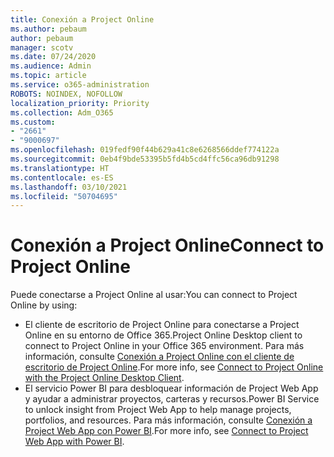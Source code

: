 ```yaml
---
title: Conexión a Project Online
ms.author: pebaum
author: pebaum
manager: scotv
ms.date: 07/24/2020
ms.audience: Admin
ms.topic: article
ms.service: o365-administration
ROBOTS: NOINDEX, NOFOLLOW
localization_priority: Priority
ms.collection: Adm_O365
ms.custom:
- "2661"
- "9000697"
ms.openlocfilehash: 019fedf90f44b629a41c8e6268566ddef774122a
ms.sourcegitcommit: 0eb4f9bde53395b5fd4b5cd4ffc56ca96db91298
ms.translationtype: HT
ms.contentlocale: es-ES
ms.lasthandoff: 03/10/2021
ms.locfileid: "50704695"
---
```

# <a name="connect-to-project-online"></a><span data-ttu-id="baea6-102">Conexión a Project Online</span><span class="sxs-lookup"><span data-stu-id="baea6-102">Connect to Project Online</span></span>

<span data-ttu-id="baea6-103">Puede conectarse a Project Online al usar:</span><span class="sxs-lookup"><span data-stu-id="baea6-103">You can connect to Project Online by using:</span></span>

- <span data-ttu-id="baea6-104">El cliente de escritorio de Project Online para conectarse a Project Online en su entorno de Office 365.</span><span class="sxs-lookup"><span data-stu-id="baea6-104">Project Online Desktop client to connect to Project Online in your Office 365 environment.</span></span> <span data-ttu-id="baea6-105">Para más información, consulte [Conexión a Project Online con el cliente de escritorio de Project Online](https://docs.microsoft.com/projectonline/connect-to-project-online-with-the-project-online-desktop-client).</span><span class="sxs-lookup"><span data-stu-id="baea6-105">For more info, see [Connect to Project Online with the Project Online Desktop Client](https://docs.microsoft.com/projectonline/connect-to-project-online-with-the-project-online-desktop-client).</span></span>  
- <span data-ttu-id="baea6-106">El servicio Power BI para desbloquear información de Project Web App y ayudar a administrar proyectos, carteras y recursos.</span><span class="sxs-lookup"><span data-stu-id="baea6-106">Power BI Service to unlock insight from Project Web App to help manage projects, portfolios, and resources.</span></span> <span data-ttu-id="baea6-107">Para más información, consulte [Conexión a Project Web App con Power BI](https://docs.microsoft.com/power-bi/connect-data/service-connect-to-project-online).</span><span class="sxs-lookup"><span data-stu-id="baea6-107">For more info, see [Connect to Project Web App with Power BI](https://docs.microsoft.com/power-bi/connect-data/service-connect-to-project-online).</span></span>  